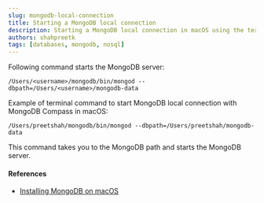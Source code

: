 ```yaml
---
slug: mongodb-local-connection
title: Starting a MongoDB local connection
description: Starting a MongoDB local connection in macOS using the terminal
authors: shahpreetk
tags: [databases, mongodb, nosql]
---
```


Following command starts the MongoDB server:

```/Users/<username>/mongodb/bin/mongod --dbpath=/Users/<username>/mongodb-data```

<!-- truncate -->

Example of terminal command to start MongoDB local connection with MongoDB Compass in macOS:

```/Users/preetshah/mongodb/bin/mongod --dbpath=/Users/preetshah/mongodb-data```

This command takes you to the MongoDB path and starts the MongoDB server.

#### References
- [Installing MongoDB on macOS](https://www.mongodb.com/docs/manual/tutorial/install-mongodb-on-os-x/)